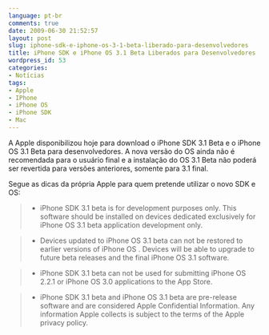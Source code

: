 ```yaml
---
language: pt-br
comments: true
date: 2009-06-30 21:52:57
layout: post
slug: iphone-sdk-e-iphone-os-3-1-beta-liberado-para-desenvolvedores
title: iPhone SDK e iPhone OS 3.1 Beta Liberados para Desenvolvedores
wordpress_id: 53
categories:
- Notícias
tags:
- Apple
- IPhone
- iPhone OS
- iPhone SDK
- Mac
---
```


A Apple disponibilizou hoje para download o iPhone SDK 3.1 Beta e o iPhone OS 3.1 Beta para desenvolvedores. A nova versão do OS ainda não é recomendada para o usuário final e a instalação do OS 3.1 Beta não poderá ser revertida para versões anteriores, somente para 3.1 final.

Segue as dicas da própria Apple para quem pretende utilizar o novo SDK e OS:

  
>   * iPhone SDK 3.1 beta is for development purposes only. This software should be installed on devices dedicated exclusively for iPhone OS 3.1 beta application development only.
> 


  
>   * Devices updated to iPhone OS 3.1 beta can not be restored to earlier versions of iPhone OS . Devices will be able to upgrade to future beta releases and the final iPhone OS 3.1 software.
> 


  
>   * iPhone SDK 3.1 beta can not be used for submitting iPhone OS 2.2.1 or iPhone OS 3.0 applications to the App Store.
> 


  
>   * iPhone SDK 3.1 beta and iPhone OS 3.1 beta are pre-release software and are considered Apple Confidential Information. Any information Apple collects is subject to the terms of the Apple privacy policy.
> 